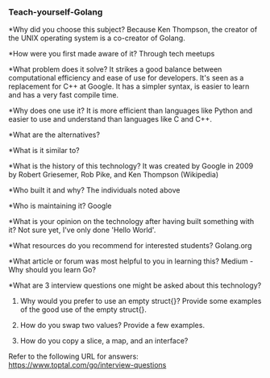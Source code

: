 ### Teach-yourself-Golang

*Why did you choose this subject? Because Ken Thompson, the creator of the UNIX operating system is a co-creator of Golang.

*How were you first made aware of it? Through tech meetups

*What problem does it solve? It strikes a good balance between computational efficiency and ease of use for developers. It's seen as a replacement for C++ at Google. It has a simpler syntax, is easier to learn and has a very fast compile time.

*Why does one use it? It is more efficient than languages like Python and easier to use and understand than languages like C and C++.

*What are the alternatives? 

*What is it similar to?

*What is the history of this technology? It was created by Google in 2009 by Robert Griesemer, Rob Pike, and Ken Thompson (Wikipedia)

*Who built it and why? The individuals noted above

*Who is maintaining it? Google

*What is your opinion on the technology after having built something with it? Not sure yet, I've only done 'Hello World'.

*What resources do you recommend for interested students? Golang.org

*What article or forum was most helpful to you in learning this? Medium - Why should you learn Go?


*What are 3 interview questions one might be asked about this technology?

1) Why would you prefer to use an empty struct{}? Provide some examples of the good use of the empty struct{}.

2) How do you swap two values? Provide a few examples.

3) How do you copy a slice, a map, and an interface?

Refer to the following URL for answers: https://www.toptal.com/go/interview-questions
